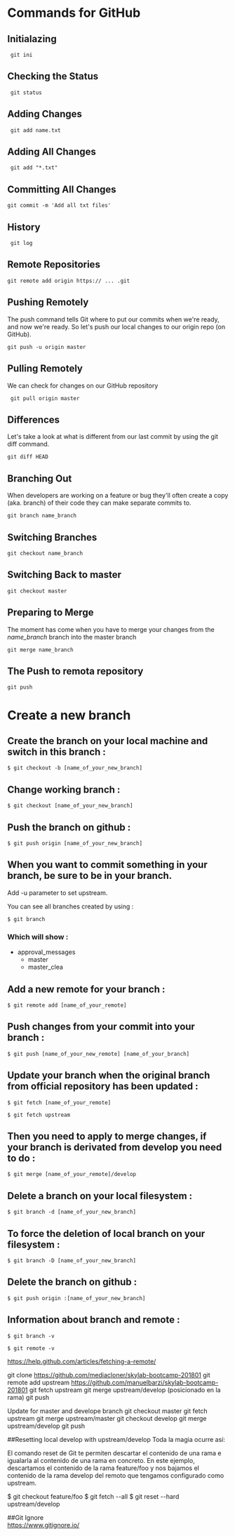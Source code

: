 # Commands for GitHub

## Initialazing

```git
 git ini
 ```

 ## Checking the Status


```git
 git status
 ```

 ## Adding Changes

```git
 git add name.txt
 ```

## Adding All Changes

```git
 git add "*.txt"
 ```

 ## Committing All Changes

```git
git commit -m 'Add all txt files'
 ```

 ## History

```git
 git log
 ```

 ## Remote Repositories

```git
git remote add origin https:// ... .git
 ```

 ## Pushing Remotely

 The push command tells Git where to put our commits when we're ready, and now we're ready. So let's push our local changes to our origin repo (on GitHub).

```git
git push -u origin master
 ```


 ## Pulling Remotely
 We can check for changes on our GitHub repository 

```git
 git pull origin master
 ```

  ## Differences

  Let's take a look at what is different from our last commit by using the git diff command.

```git
git diff HEAD
 ```

  ## Branching Out

When developers are working on a feature or bug they'll often create a copy (aka. branch) of their code they can make separate commits to.

```git
git branch name_branch
 ```

  ## Switching Branches

```git
git checkout name_branch
 ```

  ## Switching Back to master

```git
git checkout master
 ```

  ## Preparing to Merge

The moment has come when you have to merge your changes from the *name_branch* branch into the master branch

```git
git merge name_branch
 ```

  ## The Push to remota repository

```git
git push
 ```
# Create a new branch 

## Create the branch on your local machine and switch in this branch :
```
$ git checkout -b [name_of_your_new_branch]
```
## Change working branch :
```
$ git checkout [name_of_your_new_branch]
```

## Push the branch on github :
```
$ git push origin [name_of_your_new_branch]
```
## When you want to commit something in your branch, be sure to be in your branch. 

Add -u parameter to set upstream.

You can see all branches created by using :
```
$ git branch
```

### Which will show :

  * approval_messages
    * master
    * master_clea

## Add a new remote for your branch :
```
$ git remote add [name_of_your_remote] 
```

## Push changes from your commit into your branch :
```
$ git push [name_of_your_new_remote] [name_of_your_branch]
```

## Update your branch when the original branch from official repository has been updated :
```
$ git fetch [name_of_your_remote]

$ git fetch upstream
```

## Then you need to apply to merge changes, if your branch is derivated from develop you need to do :

```
$ git merge [name_of_your_remote]/develop
```

## Delete a branch on your local filesystem :
```
$ git branch -d [name_of_your_new_branch]
```
## To force the deletion of local branch on your filesystem :
```
$ git branch -D [name_of_your_new_branch]
```

## Delete the branch on github :

```
$ git push origin :[name_of_your_new_branch]
```


## Information about branch and remote :

```
$ git branch -v
```
```
$ git remote -v
```
 https://help.github.com/articles/fetching-a-remote/
 
git clone https://github.com/mediacloner/skylab-bootcamp-201801
git remote add upstream https://github.com/manuelbarzi/skylab-bootcamp-201801
git fetch upstream
git merge upstream/develop  (posicionado en la rama)
git push

Update for master and develope branch
git checkout master
git fetch upstream
git merge upstream/master
git checkout develop
git merge upstream/develop
git push




##Resetting local develop with upstream/develop
Toda la magia ocurre así:

El comando reset de Git te permiten descartar el contenido de una rama e igualarla al contenido de una rama en concreto. En este ejemplo, descartamos el contenido de la rama feature/foo y nos bajamos el contenido de la rama develop del remoto que tengamos configurado como upstream.

$ git checkout feature/foo
$ git fetch --all
$ git reset --hard upstream/develop


##Git Ignore  
https://www.gitignore.io/

